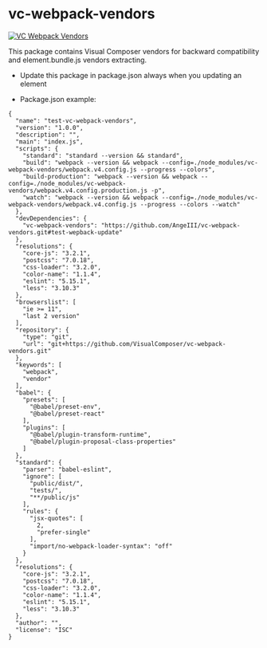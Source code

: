 # vc-webpack-vendors
[![VC Webpack Vendors](https://circleci.com/gh/VisualComposer/vc-webpack-vendors.svg?style=shield)](https://circleci.com/gh/circleci/circleci-docs)

This package contains Visual Composer vendors for backward compatibility and element.bundle.js vendors extracting.

- Update this package in package.json always when you updating an element

- Package.json example:
```
{
  "name": "test-vc-webpack-vendors",
  "version": "1.0.0",
  "description": "",
  "main": "index.js",
  "scripts": {
    "standard": "standard --version && standard",
    "build": "webpack --version && webpack --config=./node_modules/vc-webpack-vendors/webpack.v4.config.js --progress --colors",
    "build-production": "webpack --version && webpack --config=./node_modules/vc-webpack-vendors/webpack.v4.config.production.js -p",
    "watch": "webpack --version && webpack --config=./node_modules/vc-webpack-vendors/webpack.v4.config.js --progress --colors --watch"
  },
  "devDependencies": {
    "vc-webpack-vendors": "https://github.com/AngeIII/vc-webpack-vendors.git#test-wepback-update"
  },
  "resolutions": {
    "core-js": "3.2.1",
    "postcss": "7.0.18",
    "css-loader": "3.2.0",
    "color-name": "1.1.4",
    "eslint": "5.15.1",
    "less": "3.10.3"
  },
  "browserslist": [
    "ie >= 11",
    "last 2 version"
  ],
  "repository": {
    "type": "git",
    "url": "git+https://github.com/VisualComposer/vc-webpack-vendors.git"
  },
  "keywords": [
    "webpack",
    "vendor"
  ],
  "babel": {
    "presets": [
      "@babel/preset-env",
      "@babel/preset-react"
    ],
    "plugins": [
      "@babel/plugin-transform-runtime",
      "@babel/plugin-proposal-class-properties"
    ]
  },
  "standard": {
    "parser": "babel-eslint",
    "ignore": [
      "public/dist/",
      "tests/",
      "**/public/js"
    ],
    "rules": {
      "jsx-quotes": [
        2,
        "prefer-single"
      ],
      "import/no-webpack-loader-syntax": "off"
    }
  },
  "resolutions": {
    "core-js": "3.2.1",
    "postcss": "7.0.18",
    "css-loader": "3.2.0",
    "color-name": "1.1.4",
    "eslint": "5.15.1",
    "less": "3.10.3"
  },
  "author": "",
  "license": "ISC"
}

```
